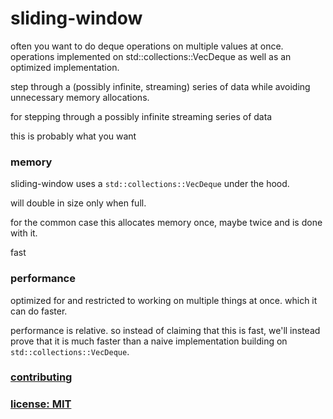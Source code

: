 # sliding-window

often you want to do deque operations on multiple values at
once. operations implemented on std::collections::VecDeque
as well as an optimized implementation.

step through a (possibly infinite, streaming) series of data
while avoiding unnecessary memory allocations.



for stepping through a possibly infinite streaming series of data





this is probably what you want

### memory

sliding-window uses a `std::collections::VecDeque` under the hood.

will double in size only when full.

for the common case this allocates memory once, maybe twice and is done with it.

fast

### performance

optimized for and restricted to working on multiple things at once.
which it can do faster.

performance is relative. so instead of claiming that this is fast, we'll instead prove
that it is much faster than a naive implementation building on `std::collections::VecDeque`.

### [contributing](contributing.md)

### [license: MIT](LICENSE)
